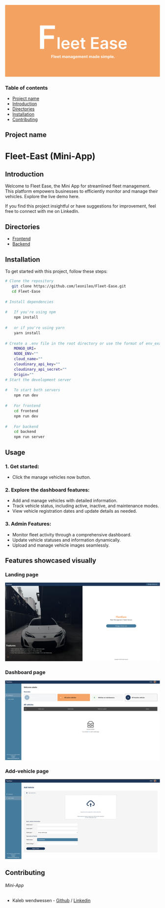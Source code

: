 <p><img src="./frontend/src/assets/banner.png" /></p>

### Table of contents
* [Project name](#project-name)
* [Introduction](#introduction)
* [Directories](#directories)
* [Installation](#installation)
* [Contributing](#contributing)

## Project name
# Fleet-East (Mini-App)

## Introduction
Welcome to Fleet Ease, the Mini App for streamlined fleet management. This platform empowers businesses to efficiently monitor and manage their vehicles. Explore the live demo here.

If you find this project insightful or have suggestions for improvement, feel free to connect with me on LinkedIn. 

## Directories
* [Frontend](./frontend/)
* [Backend](./backend/)

## Installation
To get started with this project, follow these steps:
```bash
# Clone the repository
   git clone https://github.com/leonileo/Fleet-Ease.git
   cd Fleet-Ease

# Install dependencies

#   If you're using npm
    npm install 

#   or if you're using yarn
    yarn install

# Create a .env file in the root directory or use the format of env_example file and add the following environment variables
    MONGO_URI=
    NODE_ENV=""
    cloud_name=""
    cloudinary_api_key=""
    cloudinary_api_secret=""
    Origin=""
# Start the development server

#   To start both servers
    npm run dev
    
#   For frontend
    cd frontend
    npm run dev

#   For backend
    cd backend
    npm run server
```

## Usage
### 1. Get started:
*   Click the manage vehicles now button.
### 2. Explore the dashboard features:
*   Add and manage vehicles with detailed information.
*   Track vehicle status, including active, inactive, and maintenance modes.
*   View vehicle registration dates and update details as needed.
### 3. Admin Features:
*   Monitor fleet activity through a comprehensive dashboard.
*   Update vehicle statuses and information dynamically.
*   Upload and manage vehicle images seamlessly.

## Features showcased visually

### Landing page
<p><img src="./frontend/src/assets/Landing_page.png" /> </p>

### Dashboard page
<p><img src="./frontend/src/assets/Admin-dashboard.png" /> </p>

### Add-vehicle page
<p><img src="./frontend/src/assets/Add-vehicle_page.png" /> </p>

## Contributing
###### Mini-App
- Kaleb wendwessen - [Github](https://github.com/leonileo) / [Linkedin](https://linkedin.com/in/kaleb-wendwessen) 

